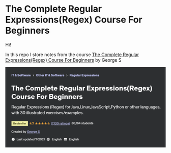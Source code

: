 # The Complete Regular Expressions(Regex) Course For Beginners

Hi!

In this repo I store notes from the course [The Complete Regular Expressions(Regex) Course For Beginners](https://www.udemy.com/course/regular-expressions-mastery/) by George S

![MasterHead](./head.png)
<!-- ![MasterHead](./certificate.png) -->